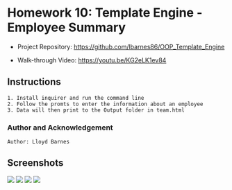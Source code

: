 # Homework 10: Template Engine - Employee Summary

- Project Repository: https://github.com/lbarnes86/OOP_Template_Engine

- Walk-through Video: https://youtu.be/KG2eLK1ev84

## Instructions
```
1. Install inquirer and run the command line
2. Follow the promts to enter the information about an employee
3. Data will then print to the Output folder in team.html 
```


### Author and Acknowledgement

```
Author: Lloyd Barnes

```

## Screenshots

<img src="https://user-images.githubusercontent.com/70309736/100182764-01392000-2ea3-11eb-8958-228897edcdb9.png">

<img src="https://user-images.githubusercontent.com/70309736/100182772-04cca700-2ea3-11eb-8a52-59e6eb3ca17f.png">

<img src="https://user-images.githubusercontent.com/70309736/100182781-072f0100-2ea3-11eb-9342-cf9a08fe2cdc.png">

<img src="https://user-images.githubusercontent.com/70309736/100182785-08f8c480-2ea3-11eb-866f-061519a66ea0.png">









